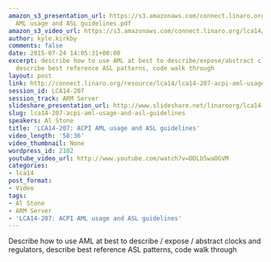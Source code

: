 ```yaml
---
amazon_s3_presentation_url: https://s3.amazonaws.com/connect.linaro.org/lca14/presentations/LCA14-207-ACPI
  AML usage and ASL guidelines.pdf
amazon_s3_video_url: https://s3.amazonaws.com/connect.linaro.org/lca14/videos/03-04-Tuesday/LCA14-207-+ACPI+AML+usage+and+ASL+guidelines.mp4
author: kyle.kirkby
comments: false
date: 2015-07-24 14:05:31+00:00
excerpt: describe how to use AML at best to describe/expose/abstract clocks and regulators
  describe best reference ASL patterns, code walk through
layout: post
link: http://connect.linaro.org/resource/lca14/lca14-207-acpi-aml-usage-and-asl-guidelines/
session_id: LCA14-207
session_track: ARM Server
slideshare_presentation_url: http://www.slideshare.net/linaroorg/lca14-207acpi-amlusageandaslguidelines
slug: lca14-207-acpi-aml-usage-and-asl-guidelines
speakers: Al Stone
title: 'LCA14-207: ACPI AML usage and ASL guidelines'
video_length: '58:36'
video_thumbnail: None
wordpress_id: 2102
youtube_video_url: http://www.youtube.com/watch?v=DDLb5waOGVM
categories:
- lca14
post_format:
- Video
tags:
- Al Stone
- ARM Server
- 'LCA14-207: ACPI AML usage and ASL guidelines'
---
```


Describe how to use AML at best to describe / expose / abstract clocks and regulators, describe best reference ASL patterns, code walk through
